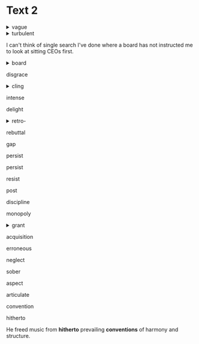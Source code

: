 # Text 2
<details>
<summary>vague</summary>

    vague excuses

</details>

<details>
<summary>turbulent</summary>

    A turbulent business environment

</details>

I can't think of single search I've done where a board has not instructed me to look at sitting CEOs first.

<details>
<summary>board</summary>

    董事会

</details>

disgrace

<details>
<summary>cling</summary>

    top performers used to cling to their posts

</details>

intense

delight

<details>
<summary>retro-</summary>

  - retrospect
    happiness in retrospect

</details>

rebuttal

gap

persist

persist

resist

post

discipline

monopoly

<details>
<summary>grant</summary>

  take for granted
  federal research grants rose fourfold

</details>

acquisition

erroneous

neglect

sober

aspect

articulate

convention

hitherto

He freed music from **hitherto** prevailing **conventions** of harmony and structure.